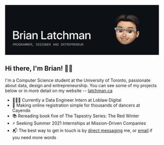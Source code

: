 <img src="https://github.com/latxh/latxh/blob/master/memoji_latxh.gif">

## Hi there, I'm Brian! 👋🏽

I'm a Computer Science student at the University of Toronto, passionate about data, design and entrepreneurship. You can see some of my projects below or in more detail on my website -- <a href="https://latchman.ca/" target="_blank">latchman.ca</a>

- 👨🏽‍💻 Currently a Data Engineer Intern at Loblaw Digital
- 🔨 Making online registration simple for thousands of dancers at Cayendo
- 📚 Rereading book five of The Tapestry Series: The Red Winter
- ⚡ Seeking Summer 2021 Internships at Mission-Driven Companies
- 📬 The best way to get in touch is by <a href="https://www.linkedin.com/in/brian-latchman/" target="_blank">direct messaging</a> me, or <a href="mailto:latxhman@gmail.com">email</a> if you need more words
